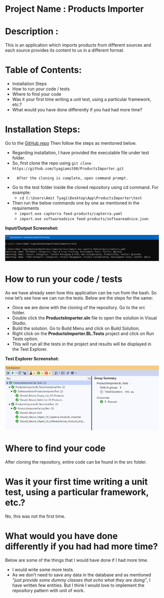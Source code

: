 # Project Name : Products Importer
# Description : 
This is an application which imports products from different sources and each source provides its content to us in a different format. 
# Table of Contents:
- Installation Steps
- How to run your code / tests
- Where to find your code
- Was it your first time writing a unit test, using a particular framework, etc.?
- What would you have done differently if you had had more time?

# Installation Steps:
Go to the [GitHub repo](https://github.com/tyagiamit08/ProductsImporter)
Then follow the steps as mentioned below.
- Regarding installation, I have provided the executable file under test folder.
-	So, first clone the repo using `git clone https://github.com/tyagiamit08/ProductsImporter.git`
-       After the cloning is complete, open command prompt.
-	Go to the test folder inside the cloned repository using cd command. For example:
	- `cd C:\Users\Amit Tyagi\Desktop\App\ProductsImporter\test`
- Then run the below commands one by one as mentioned in the requirements 
  - `import.exe capterra feed-products/capterra.yaml`
  - `import.exe softwareadvice feed-products/softwareadvice.json`
 
**Input/Output Screenshot:**

![](/images/output.png)


# How to run your code / tests
As we have already seen how this application can be run from the bash. So now let’s see how we can run the tests.
Below are the steps for the same:
- Once we are done with the cloning of the repository. Go to the src folder.
- Double click the **ProductsImporter.sln** file to open the solution in Visual Studio.
- Build the solution. Go to Build Menu and click on Build Solution.
- Right click on the **ProductsImporter.BL.Tests** project and click on Run Tests option.
- This will run all the tests in the project and results will be displayed in the Test Explorer.

**Test Explorer Screenshot:**

![](/images/testResults.png)

# Where to find your code
After cloning the repository, entire code can be found in the src folder.

# Was it your first time writing a unit test, using a particular framework, etc.?
No, this was not the first time.

# What would you have done differently if you had had more time?
Below are some of the things that I would have done if I had more time.
- I would write some more tests.
- As we don’t need to save any data in the database and as mentioned *"just provide some dummy classes that echo what they are doing”*, I have written few entities. But I think I would love to implement the repository pattern with unit of work.

